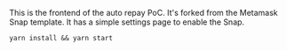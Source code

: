 This is the frontend of the auto repay PoC. It's forked from the Metamask Snap template. It has a simple settings page to enable the Snap.

```shell
yarn install && yarn start
```